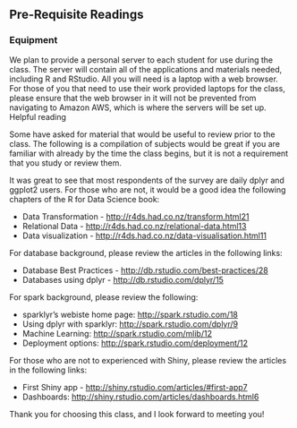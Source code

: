 
Pre-Requisite Readings
----------------------

### Equipment

We plan to provide a personal server to each student for use during the class. The server will contain all of the applications and materials needed, including R and RStudio. All you will need is a laptop with a web browser. For those of you that need to use their work provided laptops for the class, please ensure that the web browser in it will not be prevented from navigating to Amazon AWS, which is where the servers will be set up. Helpful reading

Some have asked for material that would be useful to review prior to the class. The following is a compilation of subjects would be great if you are familiar with already by the time the class begins, but it is not a requirement that you study or review them.

It was great to see that most respondents of the survey are daily dplyr and ggplot2 users. For those who are not, it would be a good idea the following chapters of the R for Data Science book:

-   Data Transformation - <http://r4ds.had.co.nz/transform.html21>
-   Relational Data - <http://r4ds.had.co.nz/relational-data.html13>
-   Data visualization - <http://r4ds.had.co.nz/data-visualisation.html11>

For database background, please review the articles in the following links:

-   Database Best Practices - <http://db.rstudio.com/best-practices/28>
-   Databases using dplyr - <http://db.rstudio.com/dplyr/15>

For spark background, please review the following:

-   sparklyr’s webiste home page: <http://spark.rstudio.com/18>
-   Using dplyr with sparklyr: <http://spark.rstudio.com/dplyr/9>
-   Machine Learning: <http://spark.rstudio.com/mlib/12>
-   Deployment options: <http://spark.rstudio.com/deployment/12>

For those who are not to experienced with Shiny, please review the articles in the following links:

-   First Shiny app - <http://shiny.rstudio.com/articles/#first-app7>
-   Dashboards: <http://shiny.rstudio.com/articles/dashboards.html6>

Thank you for choosing this class, and I look forward to meeting you!
